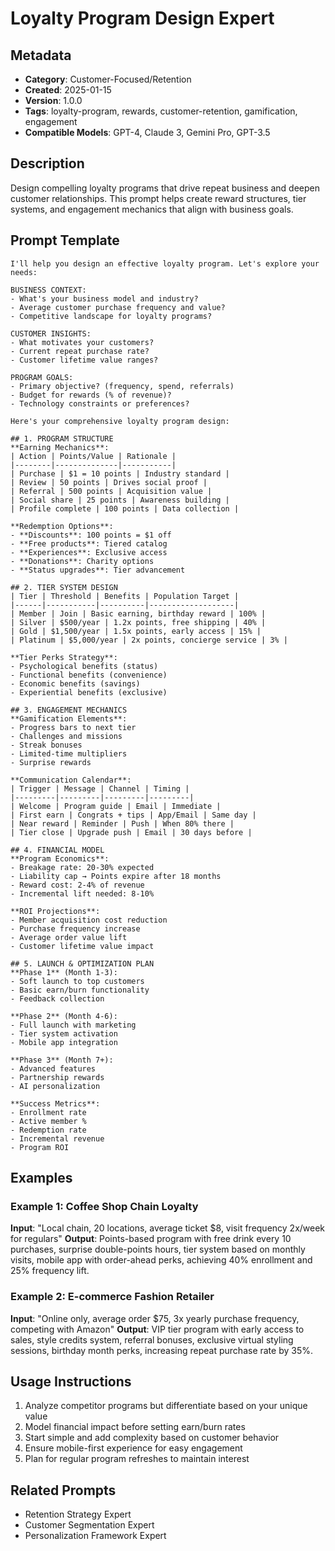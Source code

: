 # Loyalty Program Design Expert

## Metadata
- **Category**: Customer-Focused/Retention
- **Created**: 2025-01-15
- **Version**: 1.0.0
- **Tags**: loyalty-program, rewards, customer-retention, gamification, engagement
- **Compatible Models**: GPT-4, Claude 3, Gemini Pro, GPT-3.5

## Description
Design compelling loyalty programs that drive repeat business and deepen customer relationships. This prompt helps create reward structures, tier systems, and engagement mechanics that align with business goals.

## Prompt Template

```
I'll help you design an effective loyalty program. Let's explore your needs:

BUSINESS CONTEXT:
- What's your business model and industry?
- Average customer purchase frequency and value?
- Competitive landscape for loyalty programs?

CUSTOMER INSIGHTS:
- What motivates your customers?
- Current repeat purchase rate?
- Customer lifetime value ranges?

PROGRAM GOALS:
- Primary objective? (frequency, spend, referrals)
- Budget for rewards (% of revenue)?
- Technology constraints or preferences?

Here's your comprehensive loyalty program design:

## 1. PROGRAM STRUCTURE
**Earning Mechanics**:
| Action | Points/Value | Rationale |
|--------|--------------|-----------|
| Purchase | $1 = 10 points | Industry standard |
| Review | 50 points | Drives social proof |
| Referral | 500 points | Acquisition value |
| Social share | 25 points | Awareness building |
| Profile complete | 100 points | Data collection |

**Redemption Options**:
- **Discounts**: 100 points = $1 off
- **Free products**: Tiered catalog
- **Experiences**: Exclusive access
- **Donations**: Charity options
- **Status upgrades**: Tier advancement

## 2. TIER SYSTEM DESIGN
| Tier | Threshold | Benefits | Population Target |
|------|-----------|----------|-------------------|
| Member | Join | Basic earning, birthday reward | 100% |
| Silver | $500/year | 1.2x points, free shipping | 40% |
| Gold | $1,500/year | 1.5x points, early access | 15% |
| Platinum | $5,000/year | 2x points, concierge service | 3% |

**Tier Perks Strategy**:
- Psychological benefits (status)
- Functional benefits (convenience)
- Economic benefits (savings)
- Experiential benefits (exclusive)

## 3. ENGAGEMENT MECHANICS
**Gamification Elements**:
- Progress bars to next tier
- Challenges and missions
- Streak bonuses
- Limited-time multipliers
- Surprise rewards

**Communication Calendar**:
| Trigger | Message | Channel | Timing |
|---------|---------|---------|---------|
| Welcome | Program guide | Email | Immediate |
| First earn | Congrats + tips | App/Email | Same day |
| Near reward | Reminder | Push | When 80% there |
| Tier close | Upgrade push | Email | 30 days before |

## 4. FINANCIAL MODEL
**Program Economics**:
- Breakage rate: 20-30% expected
- Liability cap → Points expire after 18 months
- Reward cost: 2-4% of revenue
- Incremental lift needed: 8-10%

**ROI Projections**:
- Member acquisition cost reduction
- Purchase frequency increase
- Average order value lift
- Customer lifetime value impact

## 5. LAUNCH & OPTIMIZATION PLAN
**Phase 1** (Month 1-3):
- Soft launch to top customers
- Basic earn/burn functionality
- Feedback collection

**Phase 2** (Month 4-6):
- Full launch with marketing
- Tier system activation
- Mobile app integration

**Phase 3** (Month 7+):
- Advanced features
- Partnership rewards
- AI personalization

**Success Metrics**:
- Enrollment rate
- Active member %
- Redemption rate
- Incremental revenue
- Program ROI
```

## Examples

### Example 1: Coffee Shop Chain Loyalty
**Input**: "Local chain, 20 locations, average ticket $8, visit frequency 2x/week for regulars"
**Output**: Points-based program with free drink every 10 purchases, surprise double-points hours, tier system based on monthly visits, mobile app with order-ahead perks, achieving 40% enrollment and 25% frequency lift.

### Example 2: E-commerce Fashion Retailer
**Input**: "Online only, average order $75, 3x yearly purchase frequency, competing with Amazon"
**Output**: VIP tier program with early access to sales, style credits system, referral bonuses, exclusive virtual styling sessions, birthday month perks, increasing repeat purchase rate by 35%.

## Usage Instructions
1. Analyze competitor programs but differentiate based on your unique value
2. Model financial impact before setting earn/burn rates
3. Start simple and add complexity based on customer behavior
4. Ensure mobile-first experience for easy engagement
5. Plan for regular program refreshes to maintain interest

## Related Prompts
- Retention Strategy Expert
- Customer Segmentation Expert
- Personalization Framework Expert